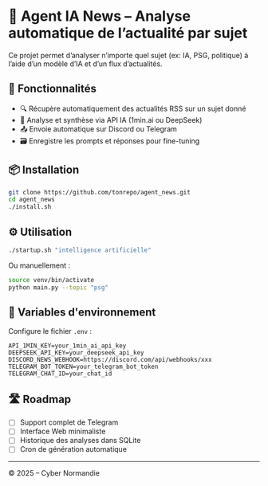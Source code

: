 # 🧠 Agent IA News – Analyse automatique de l’actualité par sujet

Ce projet permet d’analyser n’importe quel sujet (ex: IA, PSG, politique) à l’aide d’un modèle d’IA et d’un flux d’actualités.

## 🚀 Fonctionnalités

- 🔍 Récupère automatiquement des actualités RSS sur un sujet donné
- 🧠 Analyse et synthèse via API IA (1min.ai ou DeepSeek)
- 📤 Envoie automatique sur Discord ou Telegram
- 🗃 Enregistre les prompts et réponses pour fine-tuning

## 📦 Installation

```bash
git clone https://github.com/tonrepo/agent_news.git
cd agent_news
./install.sh
```

## ⚙️ Utilisation

```bash
./startup.sh "intelligence artificielle"
```

Ou manuellement :

```bash
source venv/bin/activate
python main.py --topic "psg"
```

## 🧪 Variables d'environnement

Configure le fichier `.env` :

```
API_1MIN_KEY=your_1min_ai_api_key
DEEPSEEK_API_KEY=your_deepseek_api_key
DISCORD_NEWS_WEBHOOK=https://discord.com/api/webhooks/xxx
TELEGRAM_BOT_TOKEN=your_telegram_bot_token
TELEGRAM_CHAT_ID=your_chat_id
```

## 🛣️ Roadmap

- [ ] Support complet de Telegram
- [ ] Interface Web minimaliste
- [ ] Historique des analyses dans SQLite
- [ ] Cron de génération automatique

---

© 2025 – Cyber Normandie
